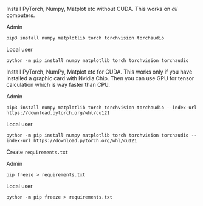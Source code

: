 
Install PyTorch, Numpy, Matplot etc without CUDA.
This works on _all_ computers.

Admin

    pip3 install numpy matplotlib torch torchvision torchaudio

Local user

    python -m pip install numpy matplotlib torch torchvision torchaudio


Install PyTorch, NumPy, Matplot etc for CUDA.
This works only if you have installed a graphic card with Nvidia Chip.
Then you can use GPU for tensor calculation which is way faster than CPU.

Admin

    pip3 install numpy matplotlib torch torchvision torchaudio --index-url https://download.pytorch.org/whl/cu121

Local user

    python -m pip install numpy matplotlib torch torchvision torchaudio --index-url https://download.pytorch.org/whl/cu121


Create `requirements.txt`

Admin

    pip freeze > requirements.txt

Local user

    python -m pip freeze > requirements.txt

